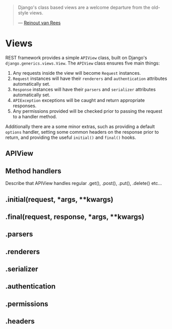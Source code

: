 <a class="github" href="views.py"></a>

> Django's class based views are a welcome departure from the old-style views.
>
> &mdash; [Reinout van Rees][cite]

# Views

REST framework provides a simple `APIView` class, built on Django's `django.generics.views.View`.  The `APIView` class ensures five main things:

1. Any requests inside the view will become `Request` instances.
2. `Request` instances will have their `renderers` and `authentication` attributes automatically set. 
3. `Response` instances will have their `parsers` and `serializer` attributes automatically set.
4. `APIException` exceptions will be caught and return appropriate responses.
5. Any permissions provided will be checked prior to passing the request to a handler method.

Additionally there are a some minor extras, such as providing a default `options` handler, setting some common headers on the response prior to return, and providing the useful `initial()` and `final()` hooks.

## APIView

## Method handlers

Describe that APIView handles regular .get(), .post(), .put(), .delete() etc...

## .initial(request, *args, **kwargs)

## .final(request, response, *args, **kwargs)

## .parsers

## .renderers

## .serializer

## .authentication

## .permissions

## .headers

[cite]: http://reinout.vanrees.org/weblog/2011/08/24/class-based-views-usage.html